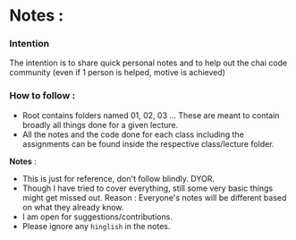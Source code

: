 # Notes : 

### Intention
The intention is to share quick personal notes and to help out the chai code community (even if 1 person is helped, motive is achieved)

### How to follow : 
- Root contains folders named 01, 02, 03 ... These are meant to contain broadly all things done for a given lecture.
- All the notes and the code done for each class including the assignments can be found inside the respective class/lecture folder.


**Notes** : 
- This is just for reference, don't follow blindly. DYOR.
- Though I have tried to cover everything, still some very basic things might get missed out. Reason : Everyone's notes will be different based on what they already know.
- I am open for suggestions/contributions.
- Please ignore any `hinglish` in the notes.
